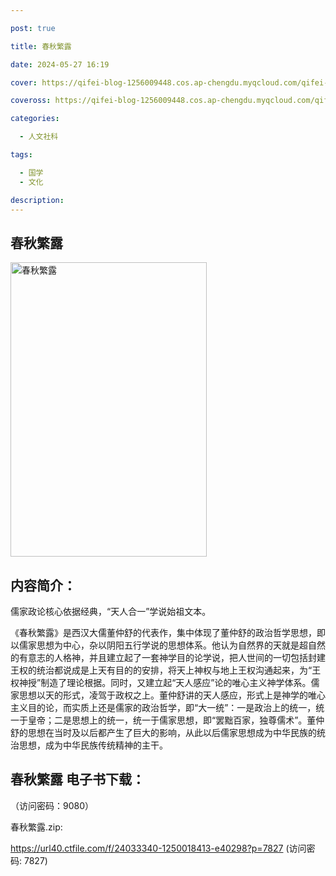 ```yaml
---

post: true

title: 春秋繁露

date: 2024-05-27 16:19

cover: https://qifei-blog-1256009448.cos.ap-chengdu.myqcloud.com/qifei-blog/65eedb809f345e8d03a2821c.jpg

coveross: https://qifei-blog-1256009448.cos.ap-chengdu.myqcloud.com/qifei-blog/65eedb809f345e8d03a2821c.jpg

categories:

  - 人文社科

tags:

  - 国学
  - 文化

description:
---
```


## 春秋繁露
<img alt="春秋繁露 " class="aligncenter loaded" data-was-processed="true" decoding="async" fetchpriority="high" height="471" src="https://qifei-blog-1256009448.cos.ap-chengdu.myqcloud.com/qifei-blog/65eedb809f345e8d03a2821c.jpg " style="cursor: zoom-in;" width="314"/>

## 内容简介：

儒家政论核心依据经典，“天人合一”学说始祖文本。

《春秋繁露》是西汉大儒董仲舒的代表作，集中体现了董仲舒的政治哲学思想，即以儒家思想为中心，杂以阴阳五行学说的思想体系。他认为自然界的天就是超自然的有意志的人格神，并且建立起了一套神学目的论学说，把人世间的一切包括封建王权的统治都说成是上天有目的的安排，将天上神权与地上王权沟通起来，为“王权神授”制造了理论根据。同时，又建立起“天人感应”论的唯心主义神学体系。儒家思想以天的形式，凌驾于政权之上。董仲舒讲的天人感应，形式上是神学的唯心主义目的论，而实质上还是儒家的政治哲学，即“大一统”：一是政治上的统一，统一于皇帝；二是思想上的统一，统一于儒家思想，即“罢黜百家，独尊儒术”。董仲舒的思想在当时及以后都产生了巨大的影响，从此以后儒家思想成为中华民族的统治思想，成为中华民族传统精神的主干。

## 春秋繁露 电子书下载：

 （访问密码：9080）

春秋繁露.zip: 

https://url40.ctfile.com/f/24033340-1250018413-e40298?p=7827 (访问密码: 7827)
